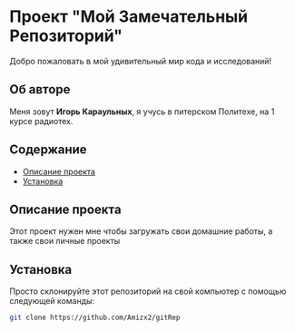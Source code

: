 # Проект "Мой Замечательный Репозиторий"

Добро пожаловать в мой удивительный мир кода и исследований!

## Об авторе

Меня зовут **Игорь Караульных**, я учусь в питерском Политехе, на 1 курсе радиотех. 

## Содержание

- [Описание проекта](#описание-проекта)
- [Установка](#установка)

## Описание проекта

Этот проект нужен мне чтобы загружать свои домашние работы, а также свои личные проекты
## Установка

Просто склонируйте этот репозиторий на свой компьютер с помощью следующей команды:

```bash
git clone https://github.com/Amizx2/gitRep
